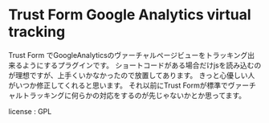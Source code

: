 Trust Form Google Analytics virtual tracking
===============
Trust Form でGoogleAnalyticsのヴァーチャルページビューをトラッキング出来るようにするプラグインです。
ショートコードがある場合だけjsを読み込むのが理想ですが、上手くいかなかったので放置してあります。
きっと心優しい人がいつか修正してくれると思います。
それ以前にTrust Formが標準でヴァーチャルトラッキングに何らかの対応をするのが先じゃないかとか思ってます。

license : GPL
